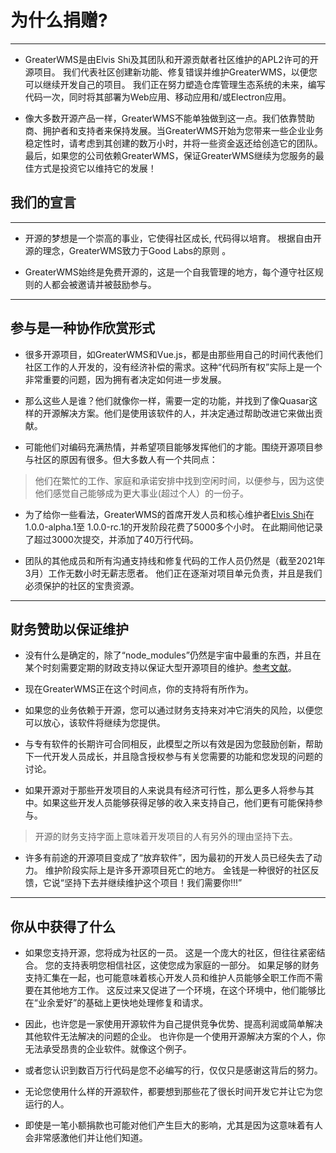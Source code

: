 # 为什么捐赠?

---

- GreaterWMS是由Elvis Shi及其团队和开源贡献者社区维护的APL2许可的开源项目。 我们代表社区创建新功能、修复错误并维护GreaterWMS，以便您可以继续开发自己的项目。 我们正在努力塑造仓库管理生态系统的未来，编写代码一次，同时将其部署为Web应用、移动应用和/或Electron应用。

- 像大多数开源产品一样，GreaterWMS不能单独做到这一点。我们依靠赞助商、拥护者和支持者来保持发展。当GreaterWMS开始为您带来一些企业业务稳定性时，请考虑到其创建的数万小时，并将一些资金返还给创造它的团队。最后，如果您的公司依赖GreaterWMS，保证GreaterWMS继续为您服务的最佳方式是投资它以维持它的发展！

## 我们的宣言

---


- 开源的梦想是一个崇高的事业，它使得社区成长, 代码得以培育。 根据自由开源的理念，GreaterWMS致力于Good Labs的原则 。

- GreaterWMS始终是免费开源的，这是一个自我管理的地方，每个遵守社区规则的人都会被邀请并被鼓励参与。

---

## 参与是一种协作欣赏形式
- 很多开源项目，如GreaterWMS和Vue.js，都是由那些用自己的时间代表他们社区工作的人开发的，没有经济补偿的需求。这种“代码所有权”实际上是一个非常重要的问题，因为拥有者决定如何进一步发展。

- 那么这些人是谁？他们就像你一样，需要一定的功能，并找到了像Quasar这样的开源解决方案。他们是使用该软件的人，并决定通过帮助改进它来做出贡献。

- 可能他们对编码充满热情，并希望项目能够发挥他们的才能。围绕开源项目参与社区的原因有很多。但大多数人有一个共同点：

> 他们在繁忙的工作、家庭和承诺安排中找到空闲时间，以便参与，因为这使他们感觉自己能够成为更大事业(超过个人）的一份子。

- 为了给你一些看法，GreaterWMS的首席开发人员和核心维护者[Elvis Shi](https://github.com/Singosgu)在1.0.0-alpha.1至 1.0.0-rc.1的开发阶段花费了5000多个小时。 在此期间他记录了超过3000次提交，并添加了40万行代码。

- 团队的其他成员和所有沟通支持线和修复代码的工作人员仍然是（截至2021年3月）工作无数小时无薪志愿者。 他们正在逐渐对项目单元负责，并且是我们必须保护的社区的宝贵资源。

---

## 财务赞助以保证维护
- 没有什么是确定的，除了“node_modules”仍然是宇宙中最重的东西，并且在某个时刻需要定期的财政支持以保证大型开源项目的维护。[参考文献](https://github.com/sfosc/sfosc/issues/65#issuecomment-491770533)。

- 现在GreaterWMS正在这个时间点，你的支持将有所作为。

- 如果您的业务依赖于开源，您可以通过财务支持来对冲它消失的风险，以便您可以放心，该软件将继续为您提供。

- 与专有软件的长期许可合同相反，此模型之所以有效是因为您鼓励创新，帮助下一代开发人员成长，并且隐含授权参与有关您需要的功能和您发现的问题的讨论。

- 如果开源对于那些开发项目的人来说具有经济可行性，那么更多人将参与其中。如果这些开发人员能够获得足够的收入来支持自己，他们更有可能保持参与。

> 开源的财务支持字面上意味着开发项目的人有另外的理由坚持下去。

- 许多有前途的开源项目变成了“放弃软件”，因为最初的开发人员已经失去了动力。 维护阶段实际上是许多开源项目死亡的地方。 金钱是一种很好的社区反馈，它说“坚持下去并继续维护这个项目！我们需要你!!!”

---

## 你从中获得了什么
- 如果您支持开源，您将成为社区的一员。 这是一个庞大的社区，但往往紧密结合。 您的支持表明您相信社区，这使您成为家庭的一部分。 如果足够的财务支持汇集在一起，也可能意味着核心开发人员和维护人员能够全职工作而不需要在其他地方工作。 这反过来又促进了一个环境，在这个环境中，他们能够比在“业余爱好”的基础上更快地处理修复和请求。

- 因此，也许您是一家使用开源软件为自己提供竞争优势、提高利润或简单解决其他软件无法解决的问题的企业。 也许你是一个使用开源解决方案的个人，你无法承受昂贵的企业软件。就像这个例子。

- 或者您认识到数百万行代码是您不必编写的行，仅仅只是感谢这背后的努力。

- 无论您使用什么样的开源软件，都要想到那些花了很长时间开发它并让它为您运行的人。

- 即使是一笔小额捐款也可能对他们产生巨大的影响，尤其是因为这意味着有人会非常感激他们并让他们知道。